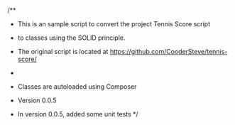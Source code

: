 /**
 * This is an sample script to convert the project Tennis Score script
 * to classes using the SOLID principle.
 * The original script is located at https://github.com/CooderSteve/tennis-score/
 * 
 * Classes are autoloaded using Composer
   
 * Version 0.0.5
   
 * In version 0.0.5, added some unit tests 
 */

